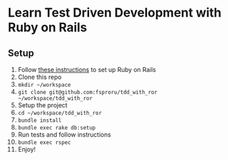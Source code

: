 Learn Test Driven Development with Ruby on Rails
===================================================

## Setup
 1. Follow [these instructions](http://www.startprogrammingnowbook.com/book/setup) to set up Ruby on Rails
 2. Clone this repo
   1. `mkdir ~/workspace`
   2. `git clone git@github.com:fsproru/tdd_with_ror ~/workspace/tdd_with_ror`
 3. Setup the project
   1. `cd ~/workspace/tdd_with_ror`
   2. `bundle install`
   3. `bundle exec rake db:setup`
 4. Run tests and follow instructions
   1. `bundle exec rspec`
 5. Enjoy!
